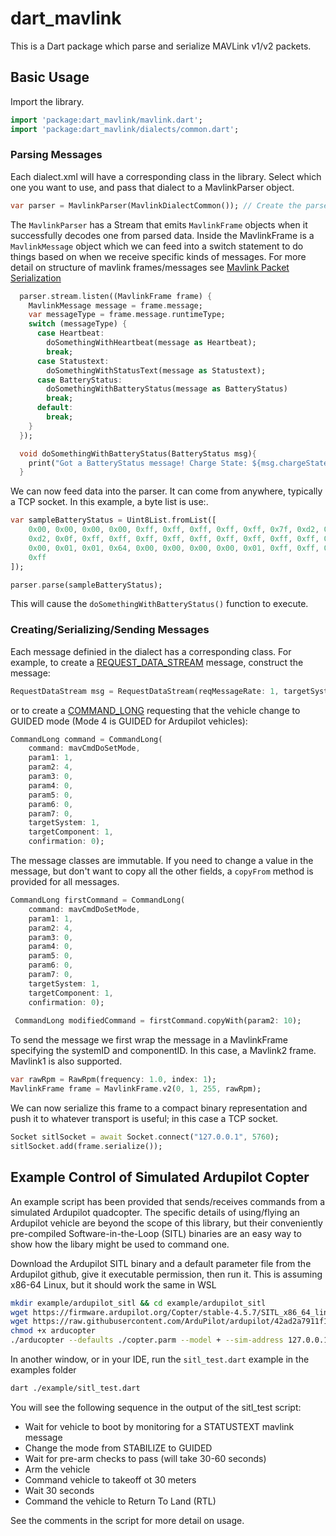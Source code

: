 # dart_mavlink

This is a Dart package which parse and serialize MAVLink v1/v2 packets.

## Basic Usage

Import the library.

```dart
import 'package:dart_mavlink/mavlink.dart';
import 'package:dart_mavlink/dialects/common.dart';
```

### Parsing Messages

Each dialect.xml will have a corresponding class in the library. Select which one you want to use, and pass that dialect to a MavlinkParser object.

```dart
var parser = MavlinkParser(MavlinkDialectCommon()); // Create the parser with the MavlinkCommon dialect
```

The ```MavlinkParser``` has a Stream that emits ```MavlinkFrame``` objects when it successfully decodes one from parsed data. Inside the MavlinkFrame is a ```MavlinkMessage``` object which we can feed into a switch statement to do things based on when we receive specific kinds of messages. For more detail on structure of mavlink frames/messages see [Mavlink Packet Serialization](https://mavlink.io/en/guide/serialization.html)

```dart
  parser.stream.listen((MavlinkFrame frame) {
    MavlinkMessage message = frame.message;
    var messageType = frame.message.runtimeType;
    switch (messageType) {
      case Heartbeat:
        doSomethingWithHeartbeat(message as Heartbeat);
        break;
      case Statustext:
        doSomethingWithStatusText(message as Statustext);
      case BatteryStatus:
        doSomethingWithBatteryStatus(message as BatteryStatus)
        break;
      default:
        break;
    }
  });

  void doSomethingWithBatteryStatus(BatteryStatus msg){
    print("Got a BatteryStatus message! Charge State: ${msg.chargeState}");
  }
```

We can now feed data into the parser. It can come from anywhere, typically a TCP socket. In this example, a byte list is use:.

```dart
var sampleBatteryStatus = Uint8List.fromList([
    0x00, 0x00, 0x00, 0x00, 0xff, 0xff, 0xff, 0xff, 0xff, 0x7f, 0xd2, 0x0f, 0xd2, 0x0f, 0xd2, 0x0f,
    0xd2, 0x0f, 0xff, 0xff, 0xff, 0xff, 0xff, 0xff, 0xff, 0xff, 0xff, 0xff, 0xff, 0xff, 0x9c, 0xff,
    0x00, 0x01, 0x01, 0x64, 0x00, 0x00, 0x00, 0x00, 0x01, 0xff, 0xff, 0xff, 0xff, 0xff, 0xff, 0xff,
    0xff
]);

parser.parse(sampleBatteryStatus);
```

This will cause the ```doSomethingWithBatteryStatus()``` function to execute.

### Creating/Serializing/Sending Messages

Each message definied in the dialect has a corresponding class. For example, to create a [REQUEST_DATA_STREAM](https://mavlink.io/en/messages/common.html#REQUEST_DATA_STREAM) message, construct the message:

```dart
RequestDataStream msg = RequestDataStream(reqMessageRate: 1, targetSystem: 1, targetComponent: 1, reqStreamId: mavDataStreamAll, startStop: 1);
```

or to create a [COMMAND_LONG](https://mavlink.io/en/messages/common.html#COMMAND_LONG) requesting that the vehicle change to GUIDED mode (Mode 4 is GUIDED for Ardupilot vehicles):

```dart
CommandLong command = CommandLong(
    command: mavCmdDoSetMode,
    param1: 1,
    param2: 4,
    param3: 0,
    param4: 0,
    param5: 0,
    param6: 0,
    param7: 0,
    targetSystem: 1,
    targetComponent: 1,
    confirmation: 0);
```

The message classes are immutable. If you need to change a value in the message, but don't want to copy all the other fields, a ```copyFrom``` method is provided for all messages.

```dart
CommandLong firstCommand = CommandLong(
    command: mavCmdDoSetMode,
    param1: 1,
    param2: 4,
    param3: 0,
    param4: 0,
    param5: 0,
    param6: 0,
    param7: 0,
    targetSystem: 1,
    targetComponent: 1,
    confirmation: 0);
  
 CommandLong modifiedCommand = firstCommand.copyWith(param2: 10);
```

To send the message we first wrap the message in a MavlinkFrame specifying the systemID and componentID. In this case, a Mavlink2 frame. Mavlink1 is also supported.

```dart
var rawRpm = RawRpm(frequency: 1.0, index: 1);
MavlinkFrame frame = MavlinkFrame.v2(0, 1, 255, rawRpm);
```

We can now serialize this frame to a compact binary representation and push it to whatever transport is useful; in this case a TCP socket.

``` dart
Socket sitlSocket = await Socket.connect("127.0.0.1", 5760);
sitlSocket.add(frame.serialize());
```

## Example Control of Simulated Ardupilot Copter

An example script has been provided that sends/receives commands from a simulated Ardupilot quadcopter. The specific details of using/flying an Ardupilot vehicle are beyond the scope of this library, but their conveniently pre-compiled Software-in-the-Loop (SITL) binaries are an easy way to show how the libary might be used to command one.

Download the Ardupilot SITL binary and a default parameter file from the Ardupilot github, give it executable permission, then run it. This is assuming x86-64 Linux, but it should work the same in WSL

``` bash
mkdir example/ardupilot_sitl && cd example/ardupilot_sitl
wget https://firmware.ardupilot.org/Copter/stable-4.5.7/SITL_x86_64_linux_gnu/arducopter
wget https://raw.githubusercontent.com/ArduPilot/ardupilot/42ad2a7911f1239e9320ca9ba67877d09840545f/Tools/autotest/default_params/copter.parm
chmod +x arducopter
./arducopter --defaults ./copter.parm --model + --sim-address 127.0.0.1
```

In another window, or in your IDE, run the `sitl_test.dart` example in the examples folder

``` bash
dart ./example/sitl_test.dart
```

You will see the following sequence in the output of the sitl_test script:

- Wait for vehicle to boot by monitoring for a STATUSTEXT mavlink message
- Change the mode from STABILIZE to GUIDED
- Wait for pre-arm checks to pass (will take 30-60 seconds)
- Arm the vehicle
- Command vehicle to takeoff ot 30 meters
- Wait 30 seconds
- Command the vehicle to Return To Land (RTL)

See the comments in the script for more detail on usage.
